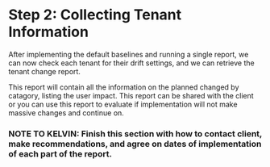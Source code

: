 # Step 2: Collecting Tenant Information

After implementing the default baselines and running a single report, we can now check each tenant for their drift settings, and we can retrieve the tenant change report.&#x20;

This report will contain all the information on the planned changed by catagory, listing the user impact. This report can be shared with the client or you can use this report to evaluate if implementation will not make massive changes and continue on.

### NOTE TO KELVIN: Finish this section with how to contact client, make recommendations, and agree on dates of implementation of each part of the report.&#x20;
